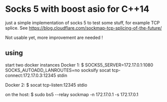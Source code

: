# Socks 5 with boost asio for C++14

just a simple implementation of socks 5 to test some stuff, for example TCP splice.
See https://blog.cloudflare.com/sockmap-tcp-splicing-of-the-future/

Not usable yet, more improvement are needed !

## using

start two docker instances
Docker 1:
 $ SOCKS5_SERVER=172.17.0.1:1080 SOCKS_AUTOADD_LANROUTES=no socksify socat tcp-connect:172.17.0.3:12345 stdin
 
Docker 2:
 $ socat tcp-listen:12345 stdio

on the host:
 $ sudo bs5 --relay sockmap -n 172.17.0.1 -s 172.17.0.1
